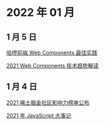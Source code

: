 # 2022 年 01 月

## 1 月 5 日

[哈啰前端 Web Components 最佳实践](https://juejin.cn/post/7044055764532461605) <Badge type="tip" text="技术" />

[2021 Web Components 技术趋势解读](https://mp.weixin.qq.com/s/ZWN2LahrOL8ABzjNn8niFA) <Badge type="tip" text="文章" />

## 1 月 4 日

[2021 稀土掘金社区影响力榜单公布](https://juejin.cn/post/7045224156991848462) <Badge type="tip" text="新闻" />

[2021 年 JavaScript 大事记](https://mp.weixin.qq.com/s/-BzlW2FWF6YouWn64dOATQ) <Badge type="tip" text="新闻" />
